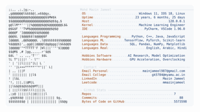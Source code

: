 <picture>
  <source srcset="https://raw.githubusercontent.com/mmazinjameel/mmazinjameel/main/dark_mode.svg?v=1748642991" media="(prefers-color-scheme: dark)">
  <img src="https://raw.githubusercontent.com/mmazinjameel/mmazinjameel/main/light_mode.svg?v=1748642991">
</picture>

